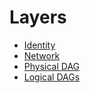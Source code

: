 # Layers

- [Identity](./layers/identity.md)
- [Network](./layers/network.md)
- [Physical DAG](./layers/physical-dag.md)
- [Logical DAGs](./layers/logical-dags.md)